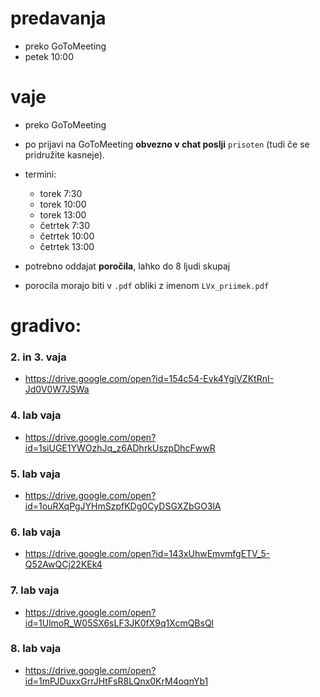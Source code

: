 
# predavanja
- preko GoToMeeting
- petek 10:00

# vaje
- preko GoToMeeting
- po prijavi na GoToMeeting **obvezno v chat poslji** `prisoten` (tudi če se pridružite kasneje).
- termini:
	- torek  7:30
	- torek 10:00
	- torek 13:00
	- četrtek  7:30
	- četrtek 10:00
	- četrtek 13:00

- potrebno oddajat **poročila**, lahko do 8 ljudi skupaj
- porocila morajo biti v `.pdf` obliki z imenom `LVx_priimek.pdf`


# gradivo:
### 2. in 3. vaja
- https://drive.google.com/open?id=154c54-Evk4YgiVZKtRnI-Jd0V0W7JSWa

### 4. lab vaja
- https://drive.google.com/open?id=1siUGE1YWOzhJq_z6ADhrkUszpDhcFwwR

### 5. lab vaja
- https://drive.google.com/open?id=1ouRXqPgJYHmSzpfKDg0CyDSGXZbGO3lA

### 6. lab vaja
- https://drive.google.com/open?id=143xUhwEmvmfgETV_5-Q52AwQCj22KEk4

### 7. lab vaja
- https://drive.google.com/open?id=1UlmoR_W05SX6sLF3JK0fX9q1XcmQBsQl

### 8. lab vaja
- https://drive.google.com/open?id=1mPJDuxxGrrJHtFsR8LQnx0KrM4oqnYb1

